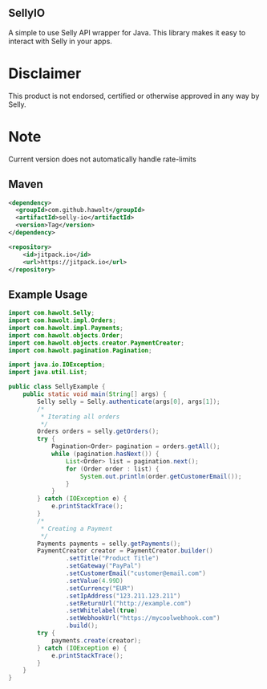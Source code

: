 ## SellyIO

A simple to use Selly API wrapper for Java. This library makes it easy to interact with Selly in your apps.

# Disclaimer

This product is not endorsed, certified or otherwise approved in any way by Selly.

# Note

Current version does not automatically handle rate-limits

## Maven

```xml
<dependency>
  <groupId>com.github.hawolt</groupId>
  <artifactId>selly-io</artifactId>
  <version>Tag</version>
</dependency>
```
```xml
<repository>
	<id>jitpack.io</id>
	<url>https://jitpack.io</url>
</repository>
```

## Example Usage

```java
import com.hawolt.Selly;
import com.hawolt.impl.Orders;
import com.hawolt.impl.Payments;
import com.hawolt.objects.Order;
import com.hawolt.objects.creator.PaymentCreator;
import com.hawolt.pagination.Pagination;

import java.io.IOException;
import java.util.List;

public class SellyExample {
    public static void main(String[] args) {
        Selly selly = Selly.authenticate(args[0], args[1]);
        /*
         * Iterating all orders
         */
        Orders orders = selly.getOrders();
        try {
            Pagination<Order> pagination = orders.getAll();
            while (pagination.hasNext()) {
                List<Order> list = pagination.next();
                for (Order order : list) {
                    System.out.println(order.getCustomerEmail());
                }
            }
        } catch (IOException e) {
            e.printStackTrace();
        }
        /*
         * Creating a Payment
         */
        Payments payments = selly.getPayments();
        PaymentCreator creator = PaymentCreator.builder()
                .setTitle("Product Title")
                .setGateway("PayPal")
                .setCustomerEmail("customer@email.com")
                .setValue(4.99D)
                .setCurrency("EUR")
                .setIpAddress("123.211.123.211")
                .setReturnUrl("http://example.com")
                .setWhitelabel(true)
                .setWebhookUrl("https://mycoolwebhook.com")
                .build();
        try {
            payments.create(creator);
        } catch (IOException e) {
            e.printStackTrace();
        }
    }
}
```
